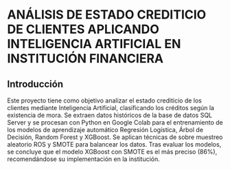 # ANÁLISIS DE ESTADO CREDITICIO DE CLIENTES APLICANDO INTELIGENCIA ARTIFICIAL EN INSTITUCIÓN FINANCIERA
## Introducción
Este proyecto tiene como objetivo analizar el estado crediticio de los clientes mediante Inteligencia Artificial, clasificando los créditos según la existencia de mora. Se extraen datos históricos de la base de datos SQL Server y se procesan con Python en Google Colab para el entrenamiento de los modelos de aprendizaje automático Regresión Logística, Árbol de Decisión, Random Forest y XGBoost. Se aplican técnicas de sobre muestreo aleatorio ROS y SMOTE para balancear los datos. Tras evaluar los modelos, se concluye que el modelo XGBoost con SMOTE es el más preciso (86%), recomendándose su implementación en la institución.
